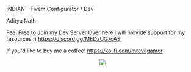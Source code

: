 INDIAN - Fivem Configurator / Dev

Aditya Nath

Feel Free to Join my Dev Server Over here i will provide support for my resources :)  https://discord.gg/MEDzUG7cAS

If you'd like to buy me a coffee! https://ko-fi.com/mrevilgamer

<p align="center">
 <a href=https://ko-fi.com/mrevilgamer><img src=https://github-readme-stats.vercel.app/api?username=MrEvilGamer&count_private=true&show_icons=true&title_color=dc143c&text_color=ffffff&icon_color=dc143c&hide_border=true&bg_color=282a36&layout=compact&hide_title=false&hide_rank=false><a>
</p>